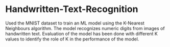 # Handwritten-Text-Recognition
Used the MNIST dataset to train an ML model using the K-Nearest Neighbours algorithm. The model recognizes numeric digits from images of handwritten text. Evaluation of the model has been done with different K values to identify the role of K in the performance of the model. 
